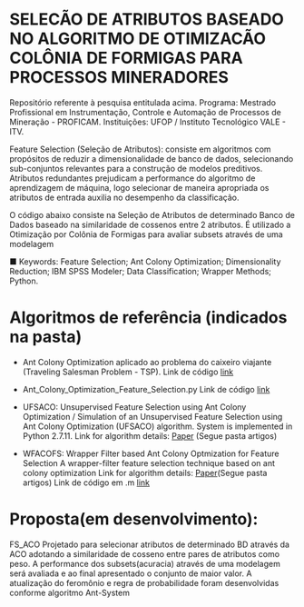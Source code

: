 # SELECÃO DE ATRIBUTOS BASEADO NO ALGORITMO DE OTIMIZACÃO COLÔNIA DE FORMIGAS PARA PROCESSOS MINERADORES

Repositório referente à pesquisa entitulada acima. Programa: Mestrado Profissional em Instrumentação, Controle e Automação de Processos de Mineração - PROFICAM. Instituições: UFOP / Instituto Tecnológico VALE - ITV.

Feature Selection (Seleção de Atributos): consiste em algoritmos com propósitos de reduzir a dimensionalidade de banco de dados, 
selecionando sub-conjuntos relevantes para a construção de modelos preditivos. Atributos redundantes prejudicam a performance do algoritmo 
de aprendizagem de máquina, logo selecionar de maneira apropriada os atributos de entrada auxilia no desempenho da classificação.

O código abaixo consiste na Seleção de Atributos de determinado Banco de Dados baseado na similaridade de cossenos 
entre 2 atributos. É utilizado a Otimização por Colônia de Formigas para avaliar subsets através de uma modelagem 

■ Keywords: Feature Selection; Ant Colony Optimization; Dimensionality Reduction; IBM SPSS Modeler; Data Classification; Wrapper Methods; Python.
  
# Algoritmos de referência (indicados na pasta)

* Ant Colony Optimization aplicado ao problema do caixeiro viajante (Traveling Salesman Problem - TSP).
  Link de código [link](https://github.com/marcoscastro/tsp_aco)
  
* Ant_Colony_Optimization_Feature_Selection.py
  Link de código [link](https://github.com/sssalam1/Optimization-Codes/blob/master/Ant_Colony_Optimization_Feature_Selection.py)
  
* UFSACO: Unsupervised Feature Selection using Ant Colony Optimization / 
Simulation of an Unsupervised Feature Selection using Ant Colony Optimization (UFSACO) algorithm. System is implemented in Python 2.7.11.
Link for algorithm details: [Paper](https://https://www.researchgate.net/publication/261371258_An_unsupervised_feature_selection_algorithm_based_on_ant_colony_optimization) 
(Segue pasta artigos)

* WFACOFS: Wrapper Filter based Ant Colony Optmization for Feature Selection
A wrapper-filter feature selection technique based on ant colony optimization
Link for algorithm details: [Paper](https://link.springer.com/article/10.1007/s00521-019-04171-3)(Segue pasta artigos)
Link de código em .m [link](https://github.com/ManosijGhosh/Feature-Selection-Algorithm/tree/master/WFACOFS)

# Proposta(em desenvolvimento):
FS_ACO
Projetado para selecionar atributos de determinado BD através da ACO adotando a similaridade de cosseno entre pares de atributos como peso. A performance dos subsets(acuracia) através de uma modelagem será avaliada e ao final apresentado o conjunto de maior valor. A atualização do feromônio e regra de probabilidade foram desenvolvidas conforme algoritmo Ant-System
